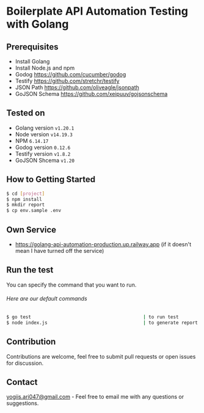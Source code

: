 # Boilerplate API Automation Testing with Golang

## Prerequisites

- Install Golang
- Install Node.js and npm
- Godog https://github.com/cucumber/godog
- Testify https://github.com/stretchr/testify
- JSON Path https://github.com/oliveagle/jsonpath
- GoJSON Schema https://github.com/xeipuuv/gojsonschema

## Tested on

- Golang version `v1.20.1`
- Node version `v14.19.3`
- NPM `6.14.17`
- Godog version `0.12.6`
- Testify version `v1.8.2`
- GoJSON Shcema `v1.20`

## How to Getting Started

```sh
$ cd [project]
$ npm install
$ mkdir report
$ cp env.sample .env
```

## Own Service

- https://golang-api-automation-production.up.railway.app (if it doesn't mean I have turned off the service)

## Run the test

You can specify the command that you want to run.

###### Here are our default commands

```sh
$ go test                                         | to run test
$ node index.js                                   | to generate report html
```

## Contribution

Contributions are welcome, feel free to submit pull requests or open issues for discussion.

## Contact

<yogiis.ari047@gmail.com> - Feel free to email me with any questions or suggestions.
